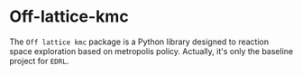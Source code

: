 # Off-lattice-kmc
The `Off lattice kmc` package is a Python library designed to reaction space exploration based on metropolis policy. 
Actually, it's only the baseline project for `EDRL`.
